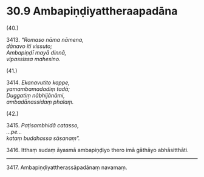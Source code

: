 

# 30.9 Ambapiṇḍiyattheraapadāna



(40.)

3413\. _“Romaso nāma nāmena,_  
_dānavo iti vissuto;_  
_Ambapiṇḍī mayā dinnā,_  
_vipassissa mahesino._  


(41.)

3414\. _Ekanavutito kappe,_  
_yamambamadadiṃ tadā;_  
_Duggatiṃ nābhijānāmi,_  
_ambadānassidaṃ phalaṃ._  


(42.)

3415\. _Paṭisambhidā catasso,_  
_…pe…_  
_kataṃ buddhassa sāsanaṃ”._  


3416\. Itthaṃ sudaṃ āyasmā ambapiṇḍiyo thero imā gāthāyo abhāsitthāti.

---

3417\. Ambapiṇḍiyattherassāpadānaṃ navamaṃ.





